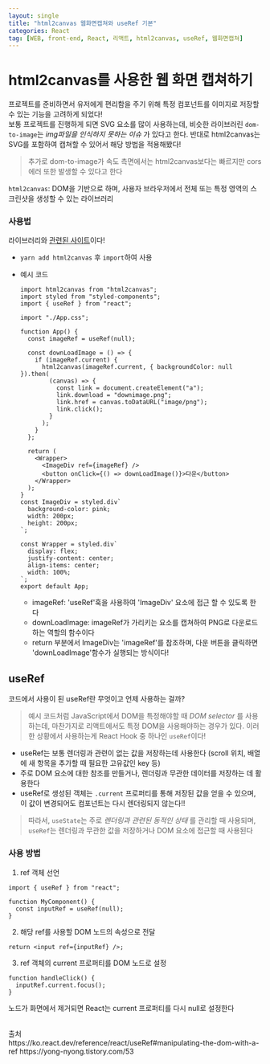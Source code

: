 ```yaml
---
layout: single
title: "html2canvas 웹화면캡쳐와 useRef 기본"
categories: React
tag: [WEB, front-end, React, 리액트, html2canvas, useRef, 웹화면캡쳐]
---
```


# html2canvas를 사용한 웹 화면 캡쳐하기

프로젝트를 준비하면서 유저에게 편리함을 주기 위해 특정 컴포넌트를 이미지로 저장할 수 있는 기능을 고려하게 되었다!<br />
보통 프로젝트를 진행하게 되면 SVG 요소를 많이 사용하는데, 비슷한 라이브러린 `dom-to-image`는 _img파일을 인식하지 못하는 이슈_ 가 있다고 한다. 반대로 html2canvas는 SVG를 포함하여 캡쳐할 수 있어서 해당 방법을 적용해봤다!

> 추가로 dom-to-image가 속도 측면에서는 html2canvas보다는 빠르지만 cors에러 또한 발생할 수 있다고 한다

`html2canvas`: DOM을 기반으로 하며, 사용자 브라우저에서 전체 또는 특정 영역의 스크린샷을 생성할 수 있는 라이브러리<br/>

### 사용법

라이브러리와 [관련된 사이트](https://html2canvas.hertzen.com/)이다!

- `yarn add html2canvas` 후 `import`하여 사용 <br/>
- 예시 코드

  ```tsx
  import html2canvas from "html2canvas";
  import styled from "styled-components";
  import { useRef } from "react";

  import "./App.css";

  function App() {
    const imageRef = useRef(null);

    const downLoadImage = () => {
      if (imageRef.current) {
        html2canvas(imageRef.current, { backgroundColor: null }).then(
          (canvas) => {
            const link = document.createElement("a");
            link.download = "downimage.png";
            link.href = canvas.toDataURL("image/png");
            link.click();
          }
        );
      }
    };

    return (
      <Wrapper>
        <ImageDiv ref={imageRef} />
        <button onClick={() => downLoadImage()}>다운</button>
      </Wrapper>
    );
  }
  const ImageDiv = styled.div`
    background-color: pink;
    width: 200px;
    height: 200px;
  `;

  const Wrapper = styled.div`
    display: flex;
    justify-content: center;
    align-items: center;
    width: 100%;
  `;
  export default App;
  ```

  - imageRef: 'useRef'훅을 사용하여 'ImageDiv' 요소에 접근 할 수 있도록 한다
  - downLoadImage: imageRef가 가리키는 요소를 캡쳐하여 PNG로 다운로드 하는 역할의 함수이다
  - return 부분에서 ImageDiv는 'imageRef'를 참조하며, 다운 버튼을 클릭하면 'downLoadImage'함수가 실행되는 방식이다!

## useRef

코드에서 사용이 된 useRef란 무엇이고 언제 사용하는 걸까?

> 예시 코드처럼 JavaScript에서 DOM을 특정해야할 때 _DOM selector_ 를 사용하는데, 마찬가지로 리액트에서도 특정 DOM을 사용해야하는 경우가 있다. 이러한 상황에서 사용하는게 React Hook 중 하나인 `useRef`이다!

- useRef는 보통 렌더링과 관련이 없는 값을 저장하는데 사용한다 (scroll 위치, 배열에 새 항목을 추가할 때 필요한 고유값인 key 등)
- 주로 DOM 요소에 대한 참조를 만들거나, 렌더링과 무관한 데이터를 저장하는 데 활용한다
- useRef로 생성된 객체는 `.current` 프로퍼티를 통해 저장된 값을 얻을 수 있으며, 이 값이 변경되어도 컴포넌트는 다시 렌더링되지 않는다!!

> 따라서, `useState`는 주로 _렌더링과 관련된 동적인 상태_ 를 관리할 때 사용되며, `useRef`는 렌더링과 무관한 값을 저장하거나 DOM 요소에 접근할 때 사용된다

### 사용 방법

1. ref 객체 선언

```tsx
import { useRef } from "react";

function MyComponent() {
  const inputRef = useRef(null);
}
```

2. 해당 ref를 사용할 DOM 노드의 속성으로 전달

```tsx
return <input ref={inputRef} />;
```

3. ref 객체의 current 프로퍼티를 DOM 노드로 설정

```tsx
function handleClick() {
  inputRef.current.focus();
}
```

노드가 화면에서 제거되면 React는 current 프로퍼티를 다시 null로 설정한다

<br/>
출처<br/>
https://ko.react.dev/reference/react/useRef#manipulating-the-dom-with-a-ref
https://yong-nyong.tistory.com/53
